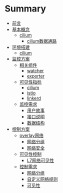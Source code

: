 # Summary



- [前言](./intro.md)
- [基本概念]()
  - [cilium](./01_base/cilium.md)
    - [cilium数据通路](./01_base/cilium/data_path.md)
- [环境搭建]()
  - [cilium](./02_env/cilium.md)
- [监控方案]()
  - [相关组件]()
    * [watcher](./03_monitoring/components/watchers.md)
    * [exporter](./03_monitoring/components/exporters.md)
  - [可见性指标]()
    * [cilium](./03_monitoring/metrics/cilium.md)
    * [istio](./03_monitoring/metrics/istio.md)
    * [linkerd](./03_monitoring/metrics/linkerd.md)
  - [监控需求]()
    * [用户故事](./03_monitoring/story/user_story.md)
    * [接口说明](./03_monitoring/story/apis.md)
    * [数据结构](./03_monitoring/story/data_structrue.md)
- [控制方案]()
  - [overlay网络]()
    * [网络分组](./04_control/overlay/net_group.md)
    * [网络安全](./04_control/overlay/security.md)
  - [可见性控制]() 
    * [L7网络可见性](./04_control/observability/L7_visibility.md)
  - [控制需求]()
    * [网络分组](./04_control/story/net_group.md)
    * [自定义网络规则](./04_control/story/net_rules.md)
    * [可见性](./04_control/story/visibility.md)